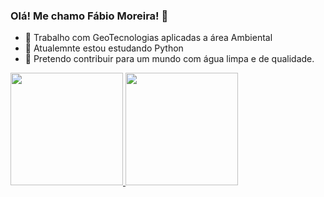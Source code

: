 ### Olá! Me chamo Fábio Moreira! 👋

- 🔭 Trabalho com GeoTecnologias aplicadas a área Ambiental
- 🌱 Atualemnte estou estudando Python
- 👯 Pretendo contribuir para um mundo com água limpa e de qualidade.

<div>
  <a href="https://github.com/fabio-moreira-geo">
  <img height="180em" src="https://github-readme-stats.vercel.app/api?username=fabio-moreira-geo&show_icons=true&theme=dark&include_all_commits=true&count_private=true"/>
  <img height="180em" src="https://github-readme-stats.vercel.app/api/top-langs/?username=fabio-moreira-geo&layout=compact&langs_count=7&theme=dark"/>
</div>
